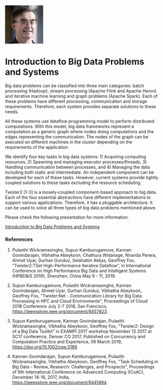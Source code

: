 <span style="display:block;text-align:left">![Geoffrey C. FOX](fox.png)</span>



# Introduction to Big Data Problems and Systems


Big data problems can be classified into three main categories: batch processing (Hadoop), stream processing (Apache Flink and Apache Heron) and iterative machine learning and graph problems (Apache Spark). Each of these problems have different processing, communication and storage requirements. Therefore, each system provides separate solutions to these needs.

All these systems use dataflow programming model to perform distributed computations. With this model, big data frameworks represent a computation as a generic graph where nodes doing computations and the edges representing the communication. The nodes of the graph can be executed on different machines in the cluster depending on the requirements of the application.

We identify four key tasks in big data systems: 1) Acquiring computing resources, 2) Spawning and managing executor processes/threads, 3) Handling communication between processes, and 4) Managing the data including both static and intermediate. An independent component can be developed for each of these tasks. However, current systems provide tightly coupled solutions to these tasks excluding the resource scheduling.

Twister2 [1-3] is a loosely-coupled component-based approach to big data. Each of the four essential abstractions have different implementations to support various applications. Therefore, it has a pluggable architecture. It can be used to solve all three types of big data problems mentioned above.


Please check the following presentation for more information.

[Introduction to Big Data Problems and Systems]()

### References


1. Pulasthi Wickramasinghe, Supun Kamburugamuve, Kannan Govindarajan, Vibhatha Abeykoon, Chathura Widanage, Niranda Perera, Ahmet Uyar, Gurhan Gunduz, Selahattin Akkas, Geoffrey Fox, "Twister2:TSet High-Performance Iterative Dataflow", in International Conference on High Performance Big Data and Intelligent Systems (HPBD&IS 2019), Shenzhen, China May 9 - 11, 2019.

2. Supun Kamburugamuve, Pulasthi Wickramasinghe, Kannan Govindarajan, Ahmet Uyar, Gurhan Gunduz, Vibhatha Abeykoon, Geoffrey Fox, "Twister:Net - Communication Library for Big Data Processing in HPC and Cloud Environments", Proceedings of Cloud 2018 Conference July 2-7 2018, San Francisco, https://ieeexplore.ieee.org/document/8457823.

3. Supun Kamburugamuve, Kannan Govindarajan, Pulasthi Wickramasinghe, Vibhatha Abeykoon, Geoffrey Fox, "Twister2: Design of a Big Data Toolkit" in  EXAMPI 2017 workshop November 12 2017 at SC17  conference, Denver CO 2017, Published on Concurrency and Computation Practice and Experience, 06 March 2019, https://doi.org/10.1002/cpe.5189.

4. Kannan Govindarajan, Supun Kamburugamuve, Pulasthi Wickramasinghe, Vibhatha Abeykoon, Geoffrey Fox, "Task Scheduling in Big Data - Review, Research: Challenges, and Prospects", Proceedings of 9th International Conference on Advanced Computing (ICoAC), December 14-16, 2017, India, https://ieeexplore.ieee.org/document/8441494.